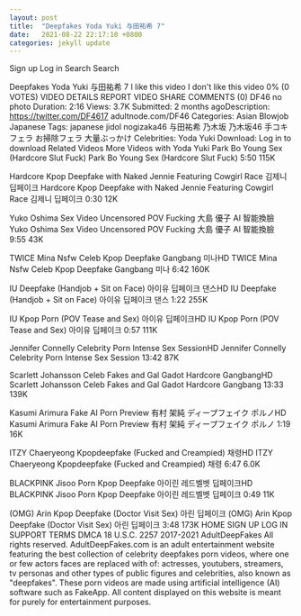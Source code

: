 ```yaml
---
layout: post
title:  "Deepfakes Yoda Yuki 与田祐希 7"
date:   2021-08-22 22:17:10 +0800
categories: jekyll update
---
```

Sign up
Log in
Search
Search

Deepfakes Yoda Yuki 与田祐希 7
I like this video
I don't like this video
0% (0 VOTES)
VIDEO DETAILS
REPORT VIDEO
SHARE
COMMENTS (0)
DF46
no photo
Duration: 2:16 Views: 3.7K Submitted: 2 months agoDescription: https://twitter.com/DF4617 adultnode.com/DF46 Categories: Asian Blowjob Japanese Tags: japanese jidol nogizaka46 与田祐希 乃木坂 乃木坂46 手コキ フェラ お掃除フェラ 大量ぶっかけ Celebrities: Yoda Yuki Download: Log in to download
Related Videos
More Videos with Yoda Yuki
Park Bo Young Sex (Hardcore Slut Fuck)
Park Bo Young Sex (Hardcore Slut Fuck)
5:50
115K
 
Hardcore Kpop Deepfake with Naked Jennie Featuring Cowgirl Race 김제니 딥페이크
Hardcore Kpop Deepfake with Naked Jennie Featuring Cowgirl Race 김제니 딥페이크
0:30
12K
 
Yuko Oshima Sex Video Uncensored POV Fucking 大島 優子 AI 智能換臉
Yuko Oshima Sex Video Uncensored POV Fucking 大島 優子 AI 智能換臉
9:55
43K
 
TWICE Mina Nsfw Celeb Kpop Deepfake Gangbang 미나HD
TWICE Mina Nsfw Celeb Kpop Deepfake Gangbang 미나
6:42
160K
 
IU Deepfake (Handjob + Sit on Face) 아이유 딥페이크 댄스HD
IU Deepfake (Handjob + Sit on Face) 아이유 딥페이크 댄스
1:22
255K
 
IU Kpop Porn (POV Tease and Sex) 아이유 딥페이크HD
IU Kpop Porn (POV Tease and Sex) 아이유 딥페이크
0:57
111K
 
Jennifer Connelly Celebrity Porn Intense Sex SessionHD
Jennifer Connelly Celebrity Porn Intense Sex Session
13:42
87K
 
Scarlett Johansson Celeb Fakes and Gal Gadot Hardcore GangbangHD
Scarlett Johansson Celeb Fakes and Gal Gadot Hardcore Gangbang
13:33
139K
 
Kasumi Arimura Fake AI Porn Preview 有村 架純 ディープフェイク ポルノHD
Kasumi Arimura Fake AI Porn Preview 有村 架純 ディープフェイク ポルノ
1:19
16K
 
ITZY Chaeryeong Kpopdeepfake (Fucked and Creampied) 채령HD
ITZY Chaeryeong Kpopdeepfake (Fucked and Creampied) 채령
6:47
6.0K
 
BLACKPINK Jisoo Porn Kpop Deepfake 아이린 레드벨벳 딥페이크HD
BLACKPINK Jisoo Porn Kpop Deepfake 아이린 레드벨벳 딥페이크
0:49
11K
 
(OMG) Arin Kpop Deepfake (Doctor Visit Sex) 아린 딥페이크
(OMG) Arin Kpop Deepfake (Doctor Visit Sex) 아린 딥페이크
3:48
173K
HOME
SIGN UP
LOG IN
SUPPORT
TERMS
DMCA
18 U.S.C. 2257
2017-2021
AdultDeepFakes
All rights reserved.
AdultDeepFakes.com is an adult entertainment website featuring the best collection of celebrity deepfakes porn videos, where one or few actors faces are replaced with of: actresses, youtubers, streamers, tv personas and other types of public figures and celebrities, also known as "deepfakes". These porn videos are made using artificial intelligence (AI) software such as FakeApp.
All content displayed on this website is meant for purely for entertainment purposes.
